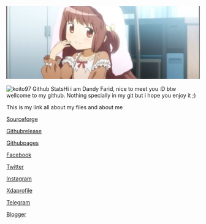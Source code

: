 <p align="center">
 <img src="https://github.com/koito97/koito97/blob/master/MyFotoProfile.jpg" > 
</p>

<img align="left" alt="koito97 Github Stats" src="https://github-readme-stats.vercel.app/api?username=koito97&show_icons=true&hide_border=true" />

Hi i am Dandy Farid, nice to meet you :D btw wellcome to my github. Nothing specially in my git but i hope you enjoy it ;)

This is my link all about my files and about me

[Sourceforge](https://sourceforge.net/projects/dandyfarid)

[Githubrelease](https://github.com/koito97/yuuki_yuuna_release)

[Githubpages](https://koito97.github.io/)

[Facebook](https://www.facebook.com/koito97)

[Twitter](https://twitter.com/koito97)

[Instagram](https://www.instagram.com/koito_97)

[Xdaprofile](https://forum.xda-developers.com/member.php?u=9414892)

[Telegram](https://t.me/koito97)

[Blogger](https://www.koito97.my.id/)
